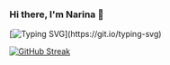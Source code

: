 ### Hi there, I'm Narina 👋

[![Typing SVG](https://readme-typing-svg.herokuapp.com?color=%2336BCF7&lines=Welcome!)](https://git.io/typing-svg)


[![GitHub Streak](https://github-readme-streak-stats.herokuapp.com/?user=NarinaK)](https://git.io/streak-stats)


<!--
**NarinaK/NarinaK** is a ✨ _special_ ✨ repository because its `README.md` (this file) appears on your GitHub profile.
 [![Top Langs](https://github-readme-stats.vercel.app/api/top-langs/?username=NarinaK)](https://github.com/NarinaK/github-readme-stats) 
Here are some ideas to get you started:

- 🔭 I’m currently working on ...
- 🌱 I’m currently learning ...
- 👯 I’m looking to collaborate on ...
- 🤔 I’m looking for help with ...
- 💬 Ask me about ...
- 📫 How to reach me: ...
- 😄 Pronouns: ...
- ⚡ Fun fact: ...
-->
